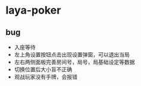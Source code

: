# laya-poker

## bug
- 入座等待
- 左上角设置按钮点击出现设置弹窗，可以退出当局
- 左右两侧面板完善房间号，局号，局基础设定等数据
- 切换位置后大小盲不正确
- 观战玩家没有手牌，会报错
